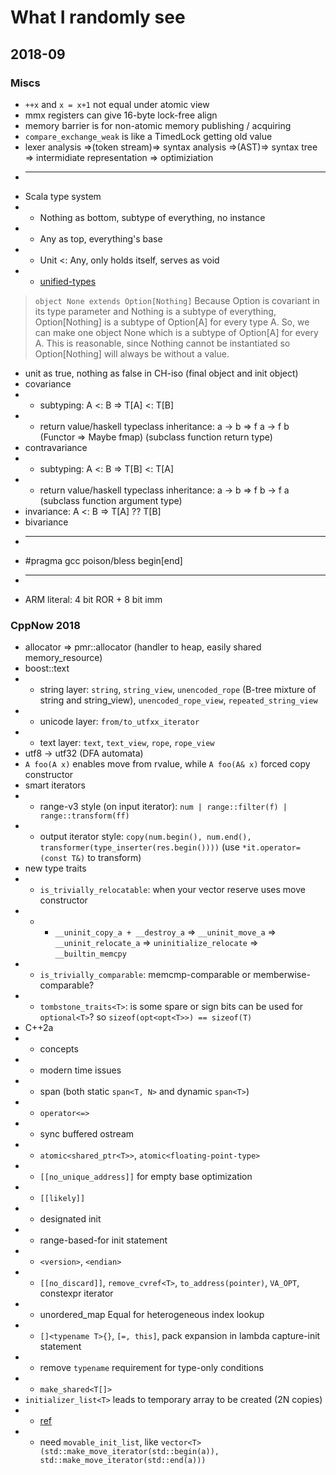 # What I randomly see

## 2018-09

### Miscs
* `++x` and `x = x+1` not equal under atomic view
* mmx registers can give 16-byte lock-free align
* memory barrier is for non-atomic memory publishing / acquiring
* `compare_exchange_weak` is like a TimedLock getting old value
* lexer analysis =>(token stream)=> syntax analysis =>(AST)=> syntax tree => intermidiate representation => optimiziation
* -----
* Scala type system
* + Nothing as bottom, subtype of everything, no instance
* + Any as top, everything's base
* + Unit <: Any, only holds itself, serves as void
* + [unified-types](https://docs.scala-lang.org/tour/unified-types.html)
> `object None extends Option[Nothing]`
> Because Option is covariant in its type parameter and Nothing is a subtype of everything, Option[Nothing] is a subtype of Option[A] for every type A. So, we can make one object None which is a subtype of Option[A] for every  A. This is reasonable, since Nothing cannot be instantiated so Option[Nothing] will always be without a value.
* unit as true, nothing as false in CH-iso (final object and init object)
* covariance
* + subtyping: A <: B => T[A] <: T[B]
* + return value/haskell typeclass inheritance: a -> b => f a -> f b (Functor => Maybe fmap) (subclass function return type)
* contravariance
* + subtyping: A <: B => T[B] <: T[A]
* + return value/haskell typeclass inheritance: a -> b => f b -> f a (subclass function argument type)
* invariance: A <: B => T[A] ?? T[B]
* bivariance
* -----
* #pragma gcc poison/bless begin[end]
* -----
* ARM literal: 4 bit ROR + 8 bit imm


### CppNow 2018
* allocator => pmr::allocator (handler to heap, easily shared memory_resource)
* boost::text 
* + string layer: `string`, `string_view`, `unencoded_rope` (B-tree mixture of string and string_view), `unencoded_rope_view`, `repeated_string_view`
* + unicode layer: `from/to_utfxx_iterator`
* + text layer: `text`, `text_view`, `rope`, `rope_view`
* utf8 -> utf32 (DFA automata)
* `A foo(A x)` enables move from rvalue, while `A foo(A& x)` forced copy constructor
* smart iterators
* + range-v3 style (on input iterator): `num | range::filter(f) | range::transform(ff)`
* + output iterator style: `copy(num.begin(), num.end(), transformer(type_inserter(res.begin())))` (use `*it.operator=(const T&)` to transform)
* new type traits
* + `is_trivially_relocatable`: when your vector reserve uses move constructor
* + - `__uninit_copy_a + __destroy_a` => `__uninit_move_a` => `__uninit_relocate_a` => `uninitialize_relocate` => `__builtin_memcpy`
* + `is_trivially_comparable`: memcmp-comparable or memberwise-comparable?
* + `tombstone_traits<T>`: is some spare or sign bits can be used for `optional<T>`? so `sizeof(opt<opt<T>>) == sizeof(T)`
* C++2a
* + concepts
* + modern time issues
* + span (both static `span<T, N>` and dynamic `span<T>`)
* + `operator<=>`
* + sync buffered ostream
* + `atomic<shared_ptr<T>>`, `atomic<floating-point-type>`
* + `[[no_unique_address]]` for empty base optimization
* + `[[likely]]`
* + designated init
* + range-based-for init statement
* + `<version>`, `<endian>`
* + `[[no_discard]]`, `remove_cvref<T>`, `to_address(pointer)`, `VA_OPT`, constexpr iterator
* + unordered_map Equal for heterogeneous index lookup
* + `[]<typename T>{}`, `[=, this]`, pack expansion in lambda capture-init statement
* + remove `typename` requirement for type-only conditions
* + `make_shared<T[]>`
* `initializer_list<T>` leads to temporary array to be created (2N copies)
* + [ref](https://akrzemi1.wordpress.com/2016/07/07/the-cost-of-stdinitializer_list/)
* + need `movable_init_list`, like `vector<T>(std::make_move_iterator(std::begin(a)), std::make_move_iterator(std::end(a)))`